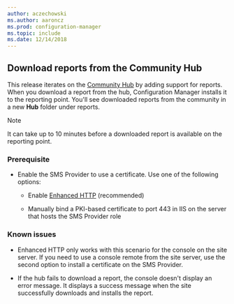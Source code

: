 ```yaml
---
author: aczechowski
ms.author: aaroncz
ms.prod: configuration-manager
ms.topic: include
ms.date: 12/14/2018
---
```


## <a name="bkmk_hub"></a> Download reports from the Community Hub
<!--3555936-->
This release iterates on the [Community Hub](/sccm/core/get-started/capabilities-in-technical-preview-1807#bkmk_hub) by adding support for reports. When you download a report from the hub, Configuration Manager installs it to the reporting point. You'll see downloaded reports from the community in a new **Hub** folder under reports. 

> [!Note]  
> It can take up to 10 minutes before a downloaded report is available on the reporting point.


### Prerequisite

- Enable the SMS Provider to use a certificate. Use one of the following options:  

    - Enable [Enhanced HTTP](/sccm/core/plan-design/hierarchy/enhanced-http) (recommended)  

    - Manually bind a PKI-based certificate to port 443 in IIS on the server that hosts the SMS Provider role  


### Known issues

- Enhanced HTTP only works with this scenario for the console on the site server. If you need to use a console remote from the site server, use the second option to install a certificate on the SMS Provider.  

- If the hub fails to download a report, the console doesn't display an error message. It displays a success message when the site successfully downloads and installs the report. 

